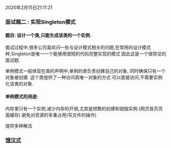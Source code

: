 2020年2月15日21:11:21
### 面试题二 : 实现Singleton模式

#### 题目: 设计一个类,只能生成该类的一个实例.

面试过程中,很多公司喜欢问一些与设计模式相关的问题,在常用的设计模式种,Singleton是唯一一个能够用很短的代码完整实现的模式
因此这是一个很常见的面试题.

单例模式一般体现在类的声明中,单例的类负责创建自己的对象,
同时确保只有一个对象被创建. 这个类提供了一种访问其唯一对象的方式
可以直接访问,不需要实例化该类的对象.


#### 单例模式的用途:
内存里只有一个实例,减少内存的开销,尤其是频繁的创建和销毁实例.(网页首页页面缓存)
避免对资源的多重占用(写文件的操作)

提供多种解法

### [饿汉式](Singleton_饿汉式.java)










